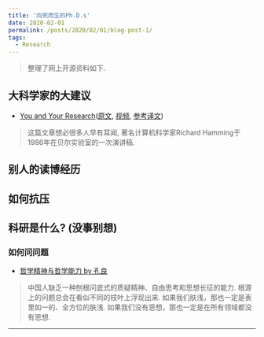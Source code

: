 ```yaml
---
title: '向死而生的Ph.D.s'
date: 2020-02-01
permalink: /posts/2020/02/01/blog-post-1/
tags:
  - Research
---
```


 > 整理了网上开源资料如下.

## 大科学家的大建议
 - [You and Your Research](https://luokf.github.io/posts/2020/02/08/blog-post-4/)([原文](https://www.cs.virginia.edu/~robins/YouAndYourResearch.html), [视频](https://www.youtube.com/watch?v=a1zDuOPkMSw), [参考译文](https://blog.csdn.net/dvstream/article/details/6741466))
 > 这篇文章想必很多人早有耳闻, 著名计算机科学家Richard Hamming于1986年在贝尔实验室的一次演讲稿.


## 别人的读博经历

## 如何抗压

## 科研是什么? (没事别想)

### 如何问问题

 - [哲学精神与哲学能力 by 孔良](https://zhuanlan.zhihu.com/p/38449959)
 > 中国人缺乏一种刨根问底式的质疑精神、自由思考和思想长征的能力. 根源上的问题总会在看似不同的枝叶上浮现出来. 如果我们肤浅，那也一定是表里如一的、全方位的肤浅. 如果我们没有思想，那也一定是在所有领域都没有思想.



------